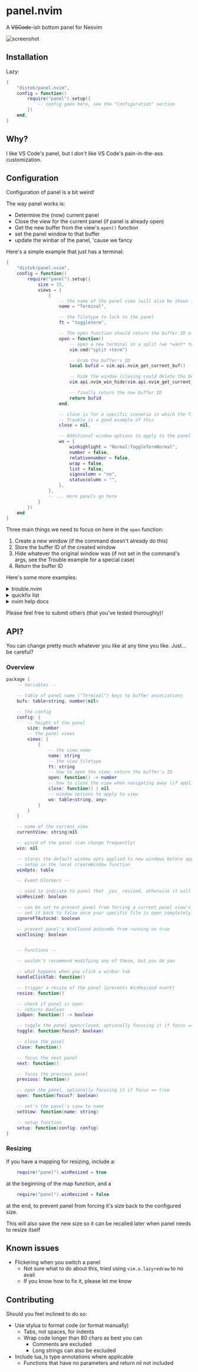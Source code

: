 # panel.nvim

A ~~VSCode~~-ish bottom panel for Neovim

![screenshot](screenshot.png)

## Installation

Lazy:

```lua
{
	"distek/panel.nvim",
	config = function()
        require("panel").setup({
            -- config goes here, see the "Configuration" section
        })
    end,
}
```

## Why?

I like VS Code's panel, but I _don't_ like VS Code's pain-in-the-ass customization.

## Configuration

Configuration of panel is a bit weird!

The way panel works is:

- Determine the (now) current panel
- Close the view for the current panel (if panel is already open)
- Get the new buffer from the view's `open()` function
- set the panel window to that buffer
- update the winbar of the panel, 'cause we fancy

Here's a simple example that just has a terminal:

```lua
{
	"distek/panel.nvim",
	config = function()
        require("panel").setup({
            size = 15,
            views = {
                {
                    -- the name of the panel view (will also be shown in the winbar)
                    name = "Terminal",

                    -- the filetype to lock to the panel
                    ft = "toggleterm",

                    -- The open function should return the buffer ID of whatever we want in the panel
                    open = function()
                        -- open a new terminal in a split (we *want* to create a new window)
                        vim.cmd("split +term")

                        -- Grab the buffer's ID
                        local bufid = vim.api.nvim_get_current_buf()

                        -- hide the window (closing could delete the buffer, we don't want that)
                        vim.api.nvim_win_hide(vim.api.nvim_get_current_win())

                        -- finally return the new buffer ID
                        return bufid
                    end,

                    -- close is for a specific scenario in which the filetype relies on a specific window
                    -- Trouble is a good example of this
                    close = nil,

                    -- Additional window options to apply to the panel when this buffer is focused
                    wo = {
                        winhighlight = "Normal:ToggleTermNormal",
                        number = false,
                        relativenumber = false,
                        wrap = false,
                        list = false,
                        signcolumn = "no",
                        statuscolumn = "",
                    },
                },
                -- ... more panels go here
            }
        })
    end
}
```

Three main things we need to focus on here in the `open` function:

1. Create a new window (if the command doesn't already do this)
2. Store the buffer ID of the created window
3. Hide whatever the original window was (if not set in the command's args, see the Trouble example for a special case)
4. Return the buffer ID

Here's some more examples:

<details>
    <summary>trouble.nvim</summary>

https://github.com/folke/trouble.nvim

Note: as mentioned above, Trouble is a special case where we _don't_ want to close the window.

```lua
    {
        name = "Problems",
        ft = "Trouble",
        open = function()
            -- We set the window to the panel window on open, as trouble relies on the window ID in it's code
            -- If we _don't_ provide a window, then trouble will create it's own and this all falls apart
            require("trouble").open({
                win = require("panel").win,
            })

            local bufid = vim.api.nvim_get_current_buf()

            vim.bo[bufid].buflisted = false

            -- since we close the window each time, cursor
            -- position gets lost
            -- save it to a global so we can recall it later
            vim.api.nvim_win_set_cursor(
                require("panel").win,
                -- TroublePos will be officially defined once you close the navigate away from this view
                TroublePos or { 0, 0 }
            )

            return bufid
        end,
        close = function()
            -- We close the trouble window, saving our current cursor position to a global: TroublePos
            if
                vim.api.nvim_get_current_buf()
                == require("panel").bufs["Problems"]
            then
                TroublePos = vim.api.nvim_win_get_cursor(
                    require("panel").win
                )
            end

            -- since we're closing the window, we tell the "WinClosed" autocmds setup by panel.nvim to knock it off for a moment
            require("panel").winClosing = true
            require("trouble").close()
            require("panel").winClosing = false
        end,
        wo = {
            winhighlight = "Normal:ToggleTermNormal",
        },
    },

```

</details>

<details>
    <summary>quickfix list</summary>

```lua
    {
        name = "Quickfix",
        ft = "qf",
        open = function()
            vim.cmd(":copen")
            local bufid = vim.api.nvim_get_current_buf()

            vim.api.nvim_win_hide(vim.api.nvim_get_current_win())

            return bufid
        end,
        close = false,
        wo = {
            winhighlight = "Normal:ToggleTermNormal",
        },
    },
```

</details>

<details>
    <summary>nvim help docs</summary>

```lua
    {
        name = "Help",
        ft = "help",
        open = function()
            local bufid = 0
            -- if we have a help buf already, use that
            for _, v in ipairs(vim.api.nvim_list_bufs()) do
                if vim.bo[v].filetype == "help" then
                    bufid = v
                end
            end

            if bufid == 0 then
                -- otherwise make sure we have a buf to show
                vim.cmd("help help")
                bufid = vim.api.nvim_get_current_buf()
            end

            return bufid
        end,
        close = false,
        wo = {
            number = false,
            winhighlight = "Normal:ToggleTermNormal",
            relativenumber = false,
            list = false,
            signcolumn = "no",
            statuscolumn = "",
        },
    },
```

</details>

Please feel free to submit others (that you've tested thoroughly)!

## API?

You can change pretty much whatever you like at any time you like. Just... be careful?

### Overview

```lua
package {
    -- Variables --

    -- table of panel name ("Terminal") keys to buffer associations
    bufs: table<string, number|nil>

    -- the config
    config: {
        -- height of the panel
        size: number
        -- the panel views
        views: {
            {
                -- the view name
                name: string
                -- the view filetype
                ft: string
                -- how to open the view; return the buffer's ID
                open: function() -> number
                -- how to close the view when navigating away (if applicable)
                close: function() | nil
                -- window options to apply to view
                wo: table<string, any>
            }
        }
    }

    -- name of the current view
    currentView: string|nil

    -- winid of the panel (can change frequently)
    win: nil

    -- stores the default window opts applied to new windows before applying specific window opts
    -- setup in the local createWindow function
    winOpts: table

    -- Event blockers --

    -- used to indicate to panel that _you_ resized, otherwise it will force the size back to config.panel.size
    winResized: boolean

    -- can be set to prevent panel from forcing a current panel view's FT from being absorbed.
    -- set it back to false once your specific file is open completely
    ignoreFTAutocmd: boolean

    -- prevent panel's WinClosed autocmds from running on true
    winClosing: boolean


    -- Functions --

    -- wouldn't recommend modifying any of these, but you do you

    -- what happens when you click a winbar tab
    handleClickTab: function()

    -- trigger a resize of the panel (prevents WinResized event)
    resize: function()

    -- check if panel is open
    -- returns boolean
    isOpen: function() -> boolean

    -- toggle the panel open/closed, optionally focusing it if focus == true
    toggle: function(focus?: boolean)

    -- close the panel
    close: function()

    -- focus the next panel
    next: function()

    -- focus the previous panel
    previous: function()

    -- open the panel, optionally focusing it if focus == true
    open: function(focus?: boolean)

    -- set's the panel's view to name
    setView: function(name: string)

    -- setup function
    setup: function(config: config)
}
```

### Resizing

If you have a mapping for resizing, include a:

```lua
	require("panel").winResized = true
```

at the beginning of the map function, and a

```lua
	require("panel").winResized = false
```

at the end, to prevent panel from forcing it's size back to the configured size.

This will also save the new size so it can be recalled later when panel needs to resize itself

## Known issues

- Flickering when you switch a panel
  - Not sure what to do about this, tried using `vim.o.lazyredraw` to no avail
  - If you know how to fix it, please let me know

## Contributing

Should you feel inclined to do so:

- Use stylua to format code (or format manually)
  - Tabs, not spaces, for indents
  - Wrap code longer than 80 chars as best you can
    - Comments are excluded
    - Long strings can also be excluded
- Include lua_ls type annotations where applicable
  - Functions that have no parameters and return nil not included
